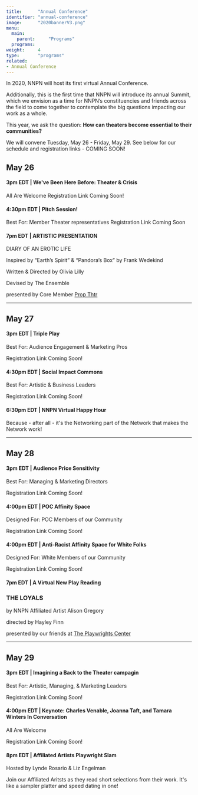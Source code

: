 ```yaml
---
title:      "Annual Conference"
identifier: "annual-conference"
image:      "2020bannerV3.png"
menu:
  main:
    parent:     "Programs"
  programs:
weight:     4
type:       "programs"
related:
- Annual Conference
---
```


<span class="lead-in">In 2020, NNPN will host its first virtual Annual Conference.</span>


Additionally, this is the first time that NNPN will introduce its annual Summit, which we envision as a time for NNPN’s constituencies and friends across the field to come together to contemplate the big questions impacting our work as a whole.

This year, we ask the question: **How can theaters become essential to their communities?**

We will convene Tuesday, May 26 - Friday, May 29. See below for our schedule and registration links - COMING SOON!

## May 26
#### 3pm EDT | We've Been Here Before: Theater & Crisis
All Are Welcome
Registration Link Coming Soon!

#### 4:30pm EDT | Pitch Session!
Best For: Member Theater representatives
Registration Link Coming Soon

#### 7pm EDT | ARTISTIC PRESENTATION
DIARY OF AN EROTIC LIFE

Inspired by “Earth’s Spirit” & “Pandora’s Box” by Frank Wedekind

Written & Directed by Olivia Lilly

Devised by The Ensemble

presented by Core Member [Prop Thtr](https://www.propthtr.org/)

***


## May 27
#### 3pm EDT | Triple Play 
Best For: Audience Engagement & Marketing Pros

Registration Link Coming Soon!

#### 4:30pm EDT | Social Impact Commons
Best For: Artistic & Business Leaders

Registration Link Coming Soon!

#### 6:30pm EDT | NNPN Virtual Happy Hour
Because - after all - it's the Networking part of the Network that makes the Network work!

***


## May 28
#### 3pm EDT | Audience Price Sensitivity
Best For: Managing & Marketing Directors

Registration Link Coming Soon!

#### 4:00pm EDT | POC Affinity Space
Designed For: POC Members of our Community

Registration Link Coming Soon!

#### 4:00pm EDT | Anti-Racist Affinity Space for White Folks
Designed For: White Members of our Community

Registration Link Coming Soon!

#### 7pm EDT | A Virtual New Play Reading 
### THE LOYALS

by NNPN Affiliated Artist Alison Gregory

directed by Hayley Finn

presented by our friends at [The Playwrights Center](https://pwcenter.org/)

***


## May 29
#### 3pm EDT | Imagining a Back to the Theater campagin
Best For: Artistic, Managing, & Marketing Leaders

Registration Link Coming Soon!

#### 4:00pm EDT | Keynote: Charles Venable, Joanna Taft, and Tamara Winters In Conversation
All Are Welcome

Registration Link Coming Soon!

#### 8pm EDT | Affiliated Artists Playwright Slam 
Hosted by Lynde Rosario & Liz Engelman

Join our Affiliated Aritsts as they read short selections from their work. It's like a sampler platter and speed dating in one!
